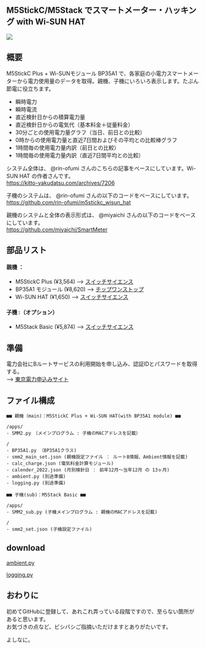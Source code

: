 ## M5StickC/M5Stack でスマートメーター・ハッキング with Wi-SUN HAT

![](https://user-images.githubusercontent.com/104808539/166867477-ab20fcc8-4fde-4fc2-acc3-3494b3b07c65.jpg)

## 概要
M5StickC Plus + Wi-SUNモジュール BP35A1 で、各家庭の小電力スマートメーターから電力使用量のデータを取得。親機、子機にいろいろ表示します。たぶん節電に役立ちます。<br>

- 瞬時電力
- 瞬時電流
- 直近検針日からの積算電力量
- 直近検針日からの電気代（基本料金＋従量料金）
- 30分ごとの使用電力量グラフ（当日、前日との比較）
- 0時からの使用電力量と直近7日間およびその平均との比較棒グラフ
- 1時間毎の使用電力量内訳（前日との比較）
- 1時間毎の使用電力量内訳（直近7日間平均との比較）

システム全体は、 @rin-ofumi さんのこちらの記事をベースにしています。Wi-SUN HAT の作者さんです。<br>
https://kitto-yakudatsu.com/archives/7206

子機のシステムは、 @rin-ofumi さんの以下のコードをベースにしています。</br>
https://github.com/rin-ofumi/m5stickc_wisun_hat

親機のシステムと全体の表示形式は、 @miyaichi さんの以下のコードをベースにしています。</br>
https://github.com/miyaichi/SmartMeter

## 部品リスト
#### 親機 ：
- M5StickC Plus (¥3,564) --> [スイッチサイエンス](https://www.switch-science.com/catalog/6470/)
- BP35A1 モジュール (¥8,620) --> [チップワンストップ](https://www.chip1stop.com/view/searchResult/SearchResultTop?classCd=&did=&cid=netcompo&keyword=BP35A1&utm_source=netcompo&utm_medium=buyNow)
- Wi-SUN HAT (¥1,650) --> [スイッチサイエンス](https://www.switch-science.com/catalog/7612/)

#### 子機 :（オプション）
- M5Stack Basic (¥5,874) --> [スイッチサイエンス](https://www.switch-science.com/catalog/7362/)

## 準備
電力会社にBルートサービスの利用開始を申し込み、認証IDとパスワードを取得する。</br>
--> [東京電力申込みサイト](https://www.tepco.co.jp/pg/consignment/liberalization/smartmeter-broute.html)

## ファイル構成
```
■■ 親機（main)：M5StickC Plus + Wi-SUN HAT(with BP35A1 module) ■■

/apps/
- SMM2.py　（メインプログラム : 子機のMACアドレスを記載）

/
- BP35A1.py （BP35A1クラス)
- smm2_main_set.json (親機設定ファイル ： ルートB情報、Ambient情報を記載)
- calc_charge.json (電気料金計算モジュール)
- calender_2022.json (月別検針日 ： 前年12月〜当年12月 の 13ヶ月)
- ambient.py (別途準備)
- logging.py (別途準備)
```
```
■■ 子機(sub)：M5Stack Basic ■■

/apps/
- SMM2_sub.py (子機メインプログラム : 親機のMACアドレスを記載)

/
- smm2_set.json (子機設定ファイル)
```

## download
[ambient.py](https://github.com/AmbientDataInc/ambient-python-lib/blob/master/ambient.py)

[logging.py](https://github.com/micropython/micropython-lib/blob/master/python-stdlib/logging/logging.py)

## おわりに
初めてGitHubに登録して、あれこれ弄っている段階ですので、至らない箇所があると思います。</br>
お気づきの点など、ビシバシご指摘いただけますとありがたいです。</br>

よしなに。
